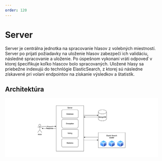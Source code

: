 ```yaml
---
order: 120
---
```


# Server
Server je centrálna jednotka na spracovanie hlasov z volebných miestností. Server po prijatí požiadavky na uloženie hlasov zabezpečí ich validáciu, následné spracovanie a uloženie. Po úspešnom vykonaní vráti odpoveď v ktorej špecifikuje koľko hlascov bolo spracovaných. Uložené hlasy sa priebežne indexujú do technlógie ElasticSearch, z ktorej sú následne získavené pri volaní endpointov na získanie výsledkov a štatistík.

## Architektúra
![](/assets/images/server/server_architecture.png)
